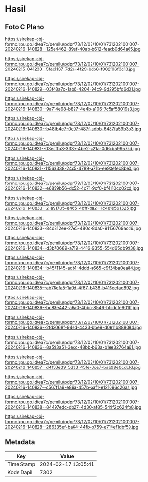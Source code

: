 # Hasil

## Foto C Plano

https://sirekap-obj-formc.kpu.go.id/ea7c/pemilu/pdpr/73/12/02/10/01/7312021001007-20240216-140828--125e4462-89ef-40ab-b612-feacb0d64a65.jpg

https://sirekap-obj-formc.kpu.go.id/ea7c/pemilu/pdpr/73/12/02/10/01/7312021001007-20240215-041233--5fac1137-7d2e-4f29-bcb8-f902f06f3c13.jpg

https://sirekap-obj-formc.kpu.go.id/ea7c/pemilu/pdpr/73/12/02/10/01/7312021001007-20240216-140829--03f48a7c-1ab6-4204-94c9-9d295bfd6d01.jpg

https://sirekap-obj-formc.kpu.go.id/ea7c/pemilu/pdpr/73/12/02/10/01/7312021001007-20240216-140830--9a714e98-b827-4e4b-a106-7c5af58019a3.jpg

https://sirekap-obj-formc.kpu.go.id/ea7c/pemilu/pdpr/73/12/02/10/01/7312021001007-20240216-140830--b481b4c7-0e97-487f-adbb-6487fa59b3b3.jpg

https://sirekap-obj-formc.kpu.go.id/ea7c/pemilu/pdpr/73/12/02/10/01/7312021001007-20240216-140831--03ecffb3-333e-4be2-a21a-0d6cb599575d.jpg

https://sirekap-obj-formc.kpu.go.id/ea7c/pemilu/pdpr/73/12/02/10/01/7312021001007-20240216-140831--11568338-24c5-4789-a71b-ee93efec8be0.jpg

https://sirekap-obj-formc.kpu.go.id/ea7c/pemilu/pdpr/73/12/02/10/01/7312021001007-20240216-140832--e6859b56-dc52-4c71-9cf0-bf4110cc02cd.jpg

https://sirekap-obj-formc.kpu.go.id/ea7c/pemilu/pdpr/73/12/02/10/01/7312021001007-20240216-140833--21a91705-e465-4dff-ba21-1c48fe561325.jpg

https://sirekap-obj-formc.kpu.go.id/ea7c/pemilu/pdpr/73/12/02/10/01/7312021001007-20240216-140833--84d812ee-27e5-480c-8da0-91156769acd6.jpg

https://sirekap-obj-formc.kpu.go.id/ea7c/pemilu/pdpr/73/12/02/10/01/7312021001007-20240216-140834--d3b70689-a719-4416-9355-554d65db9938.jpg

https://sirekap-obj-formc.kpu.go.id/ea7c/pemilu/pdpr/73/12/02/10/01/7312021001007-20240216-140834--b4571145-adb1-4ddd-a665-c9f24ba0ea84.jpg

https://sirekap-obj-formc.kpu.go.id/ea7c/pemilu/pdpr/73/12/02/10/01/7312021001007-20240216-140835--ab78efa5-1a0d-4f67-b438-b416eefad892.jpg

https://sirekap-obj-formc.kpu.go.id/ea7c/pemilu/pdpr/73/12/02/10/01/7312021001007-20240216-140836--bc88e442-a6a0-4bbc-8546-bfcdcfe9011f.jpg

https://sirekap-obj-formc.kpu.go.id/ea7c/pemilu/pdpr/73/12/02/10/01/7312021001007-20240216-140836--2fd3068f-94ed-4433-bbe9-d0611b888084.jpg

https://sirekap-obj-formc.kpu.go.id/ea7c/pemilu/pdpr/73/12/02/10/01/7312021001007-20240216-140836--8a593a51-3ecc-48bb-b63a-b1ee32764a61.jpg

https://sirekap-obj-formc.kpu.go.id/ea7c/pemilu/pdpr/73/12/02/10/01/7312021001007-20240216-140837--d4f58e39-5d33-45fe-8ce7-bab99e6cdc1d.jpg

https://sirekap-obj-formc.kpu.go.id/ea7c/pemilu/pdpr/73/12/02/10/01/7312021001007-20240216-140837--c567f1a9-e89a-457b-aaf1-e121096c26aa.jpg

https://sirekap-obj-formc.kpu.go.id/ea7c/pemilu/pdpr/73/12/02/10/01/7312021001007-20240216-140838--84497edc-db27-4d30-af85-549f2c624fb8.jpg

https://sirekap-obj-formc.kpu.go.id/ea7c/pemilu/pdpr/73/12/02/10/01/7312021001007-20240216-140828--286235ef-ba64-44fb-b759-e714ef1dbf59.jpg


## Metadata

| Key        | Value               |
| ---------- | ------------------- |
| Time Stamp | 2024-02-17 13:05:41 |
| Kode Dapil | 7302                |



